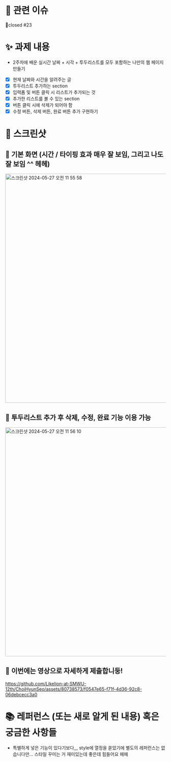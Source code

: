 # 📌 관련 이슈
closed #23 

# ✨ 과제 내용
- 2주차에 배운 실시간 날짜 + 시각 + 투두리스트를 모두 포함하는 나만의 웹 페이지 만들기
- [x] 현재 날짜와 시간을 알려주는 글
- [x] 투두리스트 추가하는 section
- [x] 입력폼 및 버튼 클릭 시 리스트가 추가되는 것
- [x] 추가한 리스트를 볼 수 있는 section
- [x] 버튼 클릭 시에 삭제가 되어야 함
- [x] 수정 버튼, 삭제 버튼, 완료 버튼 추가 구현하기

# 📸 스크린샷
## 🩷 기본 화면 (시간 / 타이핑 효과 매우 잘 보임, 그리고 나도 잘 보임 ^^ 헤헤)
<img width="718" alt="스크린샷 2024-05-27 오전 11 55 58" src="https://github.com/Likelion-at-SMWU-12th/ChoiHyunSeo/assets/80738573/697b296e-b768-428b-bdb6-d80f1e076dda">

## 🩷 투두리스트 추가 후  삭제, 수정, 완료 기능 이용 가능
<img width="718" alt="스크린샷 2024-05-27 오전 11 56 10" src="https://github.com/Likelion-at-SMWU-12th/ChoiHyunSeo/assets/80738573/7b93a8a8-3190-4a0d-a0a1-c3059ccae7b1">

## 🩷 이번에는 영상으로 자세하게 제출합니둥!
https://github.com/Likelion-at-SMWU-12th/ChoiHyunSeo/assets/80738573/f0547e65-f71f-4d36-92c8-06debcecc3a0

# 📚 레퍼런스 (또는 새로 알게 된 내용) 혹은 궁금한 사항들
- 특별하게 넣은 기능이 있다기보다,,, style에 열정을 쏟았기에 별도의 레퍼런스는 없습니다만... 스타일 꾸미는 거 재미있는데 좋은데 힘들어요 헤헤

